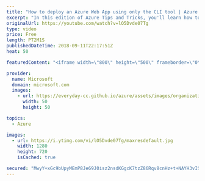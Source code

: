 ```yaml
---
title: "How to deploy an Azure Web App using only the CLI tool | Azure Tips and Tricks"
excerpt: "In this edition of Azure Tips and Tricks, you'll learn how to successfully deploy an Azure Web App by using only the command-line (CLI) tool. Watch to learn how the Azure portal is not only helpful for working with resources, but it also is convenient for using a command-line to deploy web applications."
originalUrl: https://youtube.com/watch?v=lO5Dvde07Tg
type: video
price: Free
length: PT2M1S
publishedDateTime: 2018-09-11T22:17:51Z
heat: 50

featuredContent: "<iframe width=\"800\" height=\"500\" frameborder=\"0\" src=\"https://www.youtube.com/embed/lO5Dvde07Tg\" allow=\"accelerometer; autoplay; encrypted-media; gyroscope; picture-in-picture\" allowfullscreen></iframe>"

provider:
  name: Microsoft
  domain: microsoft.com
  images:
    - url: https://everyday-cc.github.io/azure/assets/images/organizations/microsoft.com-50x50.jpg
      width: 50
      height: 50

topics:
  - Azure

images:
  - url: https://i.ytimg.com/vi/lO5Dvde07Tg/maxresdefault.jpg
    width: 1280
    height: 720
    isCached: true

secured: "MwyY+xGc9bUpyMEmP8Je69J0isz2nsdKGgcK7tzZ86Rqv8cnHz+t+NAYH3vIS1vd2wxTzjYGxNeT3Pg0N9IzWWZedvZD77kd7kQ3y8nnbc8wErILvDv57pI5f79KZVZU2fKfCAZJv0aRWRbDhX7rurlowehzC/jQoCR+SOyEk0qW929EOw1vZXS1TSuc1ZOGFTCtA8EXVQ8nhVAj68R6gGtUIavit9l5NsnPUGAxD2xl/xcn7OnfotI9OXQ4tekaxPOc1ly+RydYXRXgmUGIUsZ/hwMlm43IE4HoplqeiQvf7OWxOVfmeUH3Rr6lQHk+mMWZWkbpxZBBfImyiVXV1QYPEoYlGlUiC31FZsQCNDwwFt34ZnQMUNVAFqilBh7BWiGOkzW3n0dNHl2BekgShZYV5J1EiwIIXNLf+HSarGE=;0XWgCadu+I/AZqsK2vGtVQ=="
---
```


